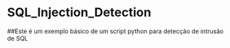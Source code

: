 # SQL_Injection_Detection
##Este é um exemplo básico de um script python para detecção de intrusão de SQL
